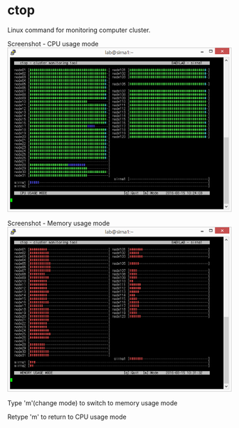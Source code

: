 # ctop

Linux command for monitoring computer cluster.

Screenshot - CPU usage mode
![CPU usage](docs/screenshot1.gif)

Screenshot - Memory usage mode
![CPU usage](docs/screenshot2.gif)

Type 'm'(change mode) to switch to memory usage mode

Retype 'm' to return to CPU usage mode
